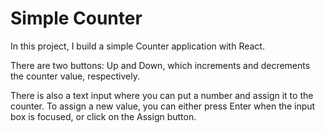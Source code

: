 # Simple Counter

In this project, I build a simple Counter application with React.

There are two buttons: Up and Down, which increments and decrements the counter value, respectively.

There is also a text input where you can put a number and assign it to the counter. To assign a new value, you can either press Enter when the input box is focused, or click on the Assign button.

